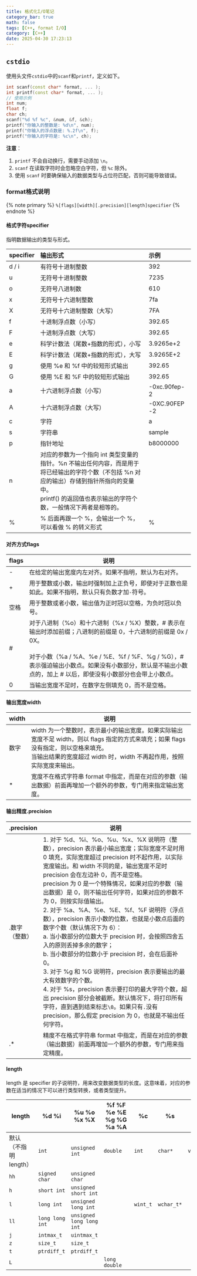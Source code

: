 ```yaml
---
title: 格式化I/O笔记
category_bar: true
math: false
tags: [C++, format I/O]
category: [C++]
date: 2025-04-30 17:23:13
---
```


## `cstdio`
使用头文件`cstdio`中的`scanf`和`printf`，定义如下。
```cpp
int scanf(const char* format, ... );
int printf(const char* format, ... );
// 使用示例
int num;
float f;
char ch;
scanf("%d %f %c", &num, &f, &ch);
printf("你输入的整数是: %d\n", num);
printf("你输入的浮点数是: %.2f\n", f);
printf("你输入的字符是: %c\n", ch);
```

**注意**：
1. `printf` 不会自动换行，需要手动添加 `\n`。
2. `scanf` 在读取字符时会忽略空白字符，但 `%c` 除外。
3. 使用 `scanf` 时要确保输入的数据类型与占位符匹配，否则可能导致错误。

### format格式说明

{% note primary %}
`%[flags][width][.precision][length]specifier`
{% endnote %}

#### 格式字符specifier
指明数据输出的类型与形式。

| specifier | 输出形式                                                                                                                                                                                                       | 示例                                  |
| :-------- | :------------------------------------------------------------------------------------------------------------------------------------------------------------------------------------------------------------- | :------------------------------------ |
| d / i     | 有符号十进制整数                                                                                                                                                                                               | 392                                   |
| u         | 无符号十进制整数                                                                                                                                                                                               | 7235                                  |
| o         | 无符号八进制数                                                                                                                                                                                                 | 610                                   |
| x         | 无符号十六进制整数                                                                                                                                                                                             | 7fa                                   |
| X         | 无符号十六进制整数（大写）                                                                                                                                                                                     | 7FA                                   |
| f         | 十进制浮点数（小写）                                                                                                                                                                                           | 392.65                                |
| F         | 十进制浮点数（大写）                                                                                                                                                                                           | 392.65                                |
| e         | 科学计数法（尾数+指数的形式），小写                                                                                                                                                                            | 3.9265e+2                             |
| E         | 科学计数法（尾数+指数的形式），大写                                                                                                                                                                            | 3.9265E+2                             |
| g         | 使用 %e 和 %f 中的较短形式输出                                                                                                                                                                                 | 392.65                                |
| G         | 使用 %E 和 %F 中的较短形式输出                                                                                                                                                                                 | 392.65                                |
| a         | 十六进制浮点数（小写）                                                                                                                                                                                         | -0xc.90fep-2                          |
| A         | 十六进制浮点数（大写）                                                                                                                                                                                         | <div style="width: 80pt">-0XC.90FEP-2 |
| c         | 字符                                                                                                                                                                                                           | a                                     |
| s         | 字符串                                                                                                                                                                                                         | sample                                |
| p         | 指针地址                                                                                                                                                                                                       | b8000000                              |
| n         | 对应的参数为一个指向 int 类型变量的指针。%n 不输出任何内容，而是用于将已经输出的字符个数（不包括 %n 对应的输出）存储到指针所指向的变量中。 <br>printf() 的返回值也表示输出的字符个数，一般情况下两者是相等的。 |                                       |
| %         | % 后面再跟一个 %，会输出一个 %，可以看做 % 的转义形式                                                                                                                                                          | %                                     |
#### 对齐方式flags
| flags | 说明                                                                                                                                                                                                                                                                                   |
| ----- | -------------------------------------------------------------------------------------------------------------------------------------------------------------------------------------------------------------------------------------------------------------------------------------- |
| -     | 在给定的输出宽度内左对齐。如果不指明，默认为右对齐。                                                                                                                                                                                                                                   |
| +     | 用于整数或小数，输出时强制加上正负号，即使对于正数也是如此。如果不指明，默认只有负数才加`-`符号。                                                                                                                                                                                      |
| 空格  | 用于整数或者小数，输出值为正时冠以空格，为负时冠以负号。                                                                                                                                                                                                                               |
| #     | 对于八进制（%o）和十六进制（%x / %X）整数，# 表示在输出时添加前缀；八进制的前缀是 0，十六进制的前缀是 0x / 0X。  <br>  <br>对于小数（%a / %A、%e / %E、%f / %F、%g / %G），# 表示强迫输出小数点。如果没有小数部分，默认是不输出小数点的，加上 # 以后，即使没有小数部分也会带上小数点。 |
| 0     | 当输出宽度不足时，在数字左侧填充 0，而不是空格。                                                                                                                                                                                                                                       |
#### 输出宽度width
| width | 说明                                                                                                                                                                                                              |
| ----- | ----------------------------------------------------------------------------------------------------------------------------------------------------------------------------------------------------------------- |
| 数字  | width 为一个整数时，表示最小的输出宽度。如果实际输出宽度不足 width，则以 flags 指定的方式来填充；如果 flags 没有指定，则以空格来填充。  <br>当输出结果的宽度超过 width 时，width 不再起作用，按照实际宽度来输出。 |
| *     | 宽度不在格式字符串 format 中指定，而是在对应的参数（输出数据）前面再增加一个额外的参数，专门用来指定输出宽度。                                                                                                    |
#### 输出精度.precision
| .precision        | 说明                                                                                                                                                                                                                                                                                                                                                                                                                                                                                                                                                                                                                                                                                                                                                                                                                                                                                                               |
| ----------------- | ------------------------------------------------------------------------------------------------------------------------------------------------------------------------------------------------------------------------------------------------------------------------------------------------------------------------------------------------------------------------------------------------------------------------------------------------------------------------------------------------------------------------------------------------------------------------------------------------------------------------------------------------------------------------------------------------------------------------------------------------------------------------------------------------------------------------------------------------------------------------------------------------------------------ |
| .数字<br>（整数） | 1. 对于 %d、%i、%o、%u、%x、%X 说明符（整数），precision 表示最小输出宽度；实际宽度不足时用 0 填充，实际宽度超过 precision 时不起作用，以实际宽度输出。和 width 不同的是，输出宽度不足时 precision 会在左边补 0，而不是空格。<br>precision 为 0 是一个特殊情况，如果对应的参数（输出数据）是 0，则不输出任何字符，如果对应的参数不为 0，则按实际值输出。<br>2. 对于 %a、%A、%e、%E、%f、%F 说明符（浮点数），precision 表示小数的位数，也就是小数点后面的数字个数（默认情况下为 6）：<br>  a. 当小数部分的位数大于 precision 时，会按照四舍五入的原则丢掉多余的数字；<br>  b. 当小数部分的位数小于 precision 时，会在后面补 0。<br>3. 对于 %g 和 %G 说明符，precision 表示要输出的最大有效数字的个数。<br>4. 对于 %s，precision 表示要打印的最大字符个数，超出 precision 部分会被截断。默认情况下，将打印所有字符，直到遇到结束标志`\0`。如果只有`.`没有precision，那么假定 precision 为 0，也就是不输出任何字符。 |
| .*                | 精度不在格式字符串 format 中指定，而是在对应的参数（输出数据）前面再增加一个额外的参数，专门用来指定精度。                                                                                                                                                                                                                                                                                                                                                                                                                                                                                                                                                                                                                                                                                                                                                                                                         |
#### length
length 是 specifier 的子说明符，用来改变数据类型的长度。这意味着，对应的参数在适当的情况下可以进行类型转换，或者类型提升。

| length                | %d %i           | %u %o %x %X              | <div style="width: 50pt">%f %F %e %E  <br>%g %G %a %A | %c       | %s         | %p      | %n               |
| --------------------- | --------------- | ------------------------ | ----------------------------------------------------- | -------- | ---------- | ------- | ---------------- |
| 默认（不指明 length） | `int`           | `unsigned int`           | `double`                                              | `int`    | `char*`    | `void*` | `int*`           |
| `hh`                  | `signed char`   | `unsigned char`          |                                                       |          |            |         | `signed char*`   |
| `h`                   | `short int`     | `unsigned short int`     |                                                       |          |            |         | `short int*`     |
| `l`                   | `long int`      | `unsigned long int`      |                                                       | `wint_t` | `wchar_t*` |         | `long int*`      |
| `ll`                  | `long long int` | `unsigned long long int` |                                                       |          |            |         | `long long int*` |
| `j`                   | `intmax_t`      | `uintmax_t`              |                                                       |          |            |         | `intmax_t*`      |
| `z`                   | `size_t`        | `size_t`                 |                                                       |          |            |         | `size_t*`        |
| `t`                   | `ptrdiff_t`     | `ptrdiff_t`              |                                                       |          |            |         | `ptrdiff_t*`     |
| `L`                   |                 |                          | `long double`                                         |          |            |         |                  |
